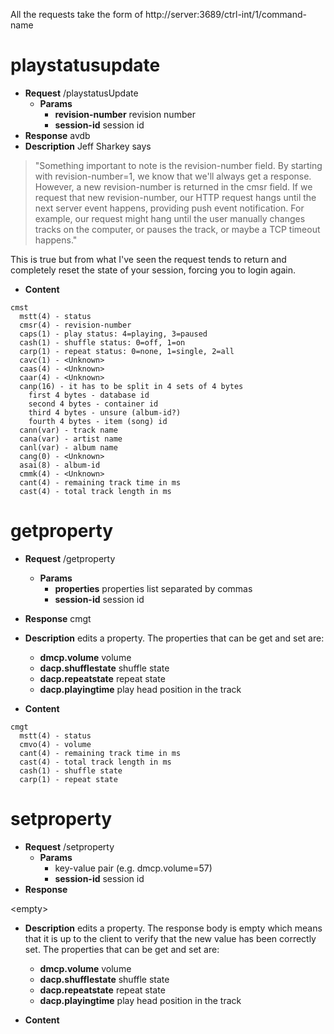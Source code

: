 All the requests take the form of http://server:3689/ctrl-int/1/command-name



# playstatusupdate #

  * **Request** /playstatusUpdate
    * **Params**
      * **revision-number** revision number
      * **session-id** session id
  * **Response** avdb
  * **Description** Jeff Sharkey says

> "Something important to note is the revision-number field. By starting with revision-number=1, we know that we'll always get a response. However, a new revision-number is returned in the cmsr field. If we request that new revision-number, our HTTP request hangs until the next server event happens, providing push event notification. For example, our request might hang until the user manually changes tracks on the computer, or pauses the track, or maybe a TCP timeout happens."

This is true but from what I've seen the request tends to return and completely reset the state of your session, forcing you to login again.

  * **Content**
```
cmst
  mstt(4) - status 
  cmsr(4) - revision-number 
  caps(1) - play status: 4=playing, 3=paused 
  cash(1) - shuffle status: 0=off, 1=on 
  carp(1) - repeat status: 0=none, 1=single, 2=all
  cavc(1) - <Unknown> 
  caas(4) - <Unknown> 
  caar(4) - <Unknown> 
  canp(16) - it has to be split in 4 sets of 4 bytes
    first 4 bytes - database id
    second 4 bytes - container id
    third 4 bytes - unsure (album-id?)
    fourth 4 bytes - item (song) id
  cann(var) - track name
  cana(var) - artist name
  canl(var) - album name 
  cang(0) - <Unknown>
  asai(8) - album-id 
  cmmk(4) - <Unknown> 
  cant(4) - remaining track time in ms 
  cast(4) - total track length in ms
```

# getproperty #

  * **Request** /getproperty
    * **Params**
      * **properties** properties list separated by commas
      * **session-id** session id
  * **Response** cmgt
  * **Description** edits a property. The properties that can be get and set are:
    * **dmcp.volume** volume
    * **dacp.shufflestate** shuffle state
    * **dacp.repeatstate** repeat state
    * **dacp.playingtime** play head position in the track

  * **Content**
```
cmgt
  mstt(4) - status 
  cmvo(4) - volume 
  cant(4) - remaining track time in ms 
  cast(4) - total track length in ms
  cash(1) - shuffle state
  carp(1) - repeat state
```

# setproperty #

  * **Request** /setproperty
    * **Params**
      * key-value pair (e.g. dmcp.volume=57)
      * **session-id** session id
  * **Response** 

&lt;empty&gt;


  * **Description** edits a property. The response body is empty which means that it is up to the client to verify that the new value has been correctly set. The properties that can be get and set are:
    * **dmcp.volume** volume
    * **dacp.shufflestate** shuffle state
    * **dacp.repeatstate** repeat state
    * **dacp.playingtime** play head position in the track

  * **Content**
```

```